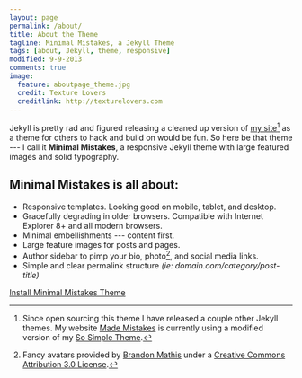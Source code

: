 ```yaml
---
layout: page
permalink: /about/
title: About the Theme
tagline: Minimal Mistakes, a Jekyll Theme
tags: [about, Jekyll, theme, responsive]
modified: 9-9-2013
comments: true
image:
  feature: aboutpage_theme.jpg
  credit: Texture Lovers
  creditlink: http://texturelovers.com
---
```


Jekyll is pretty rad and figured releasing a cleaned up version of [my site](http://mademistakes.com)[^1] as a theme for others to hack and build on would be fun. So here be that theme --- I call it **Minimal Mistakes**, a responsive Jekyll theme with large featured images and solid typography. 

## Minimal Mistakes is all about:

* Responsive templates. Looking good on mobile, tablet, and desktop.
* Gracefully degrading in older browsers. Compatible with Internet Explorer 8+ and all modern browsers. 
* Minimal embellishments --- content first.
* Large feature images for posts and pages.
* Author sidebar to pimp your bio, photo[^2], and social media links.
* Simple and clear permalink structure *(ie: domain.com/category/post-title)*

<a markdown="0" href="{{ site.url }}/theme-setup" class="btn">Install Minimal Mistakes Theme</a>

[^1]: Since open sourcing this theme I have released a couple other Jekyll themes. My website [Made Mistakes](http://mademistakes.com) is currently using a modified version of my [So Simple Theme](http://mmistakes.github.io/so-simple-theme/).

[^2]: Fancy avatars provided by [Brandon Mathis](http://brandonmathis.com/projects/fancy-avatars/demo/) under a [Creative Commons Attribution 3.0 License](http://creativecommons.org/licenses/by/3.0/).